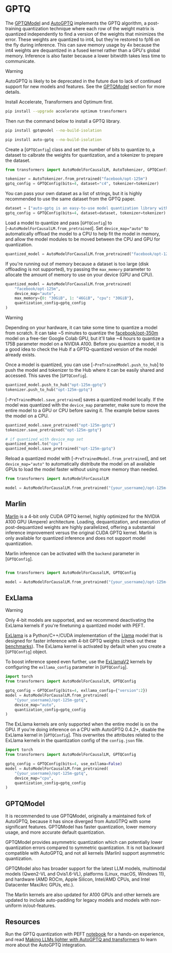 <!--Copyright 2024 The HuggingFace Team. All rights reserved.

Licensed under the Apache License, Version 2.0 (the "License"); you may not use this file except in compliance with
the License. You may obtain a copy of the License at

http://www.apache.org/licenses/LICENSE-2.0

Unless required by applicable law or agreed to in writing, software distributed under the License is distributed on
an "AS IS" BASIS, WITHOUT WARRANTIES OR CONDITIONS OF ANY KIND, either express or implied. See the License for the
specific language governing permissions and limitations under the License.

⚠️ Note that this file is in Markdown but contain specific syntax for our doc-builder (similar to MDX) that may not be
rendered properly in your Markdown viewer.

-->

# GPTQ

The [GPTQModel](https://github.com/ModelCloud/GPTQModel) and [AutoGPTQ](https://github.com/PanQiWei/AutoGPTQ) implements the GPTQ algorithm, a post-training quantization technique where each row of the weight matrix is quantized independently to find a version of the weights that minimizes the error. These weights are quantized to int4, but they're restored to fp16 on the fly during inference. This can save memory usage by 4x because the int4 weights are dequantized in a fused kernel rather than a GPU's global memory. Inference is also faster because a lower bitwidth takes less time to communicate.

> [!WARNING]
> AutoGPTQ is likely to be deprecated in the future due to lack of continued support for new models and features. See the [GPTQModel](#gptqmodel) section for more details.

Install Accelerate, Transformers and Optimum first.

```bash
pip install --upgrade accelerate optimum transformers
```

Then run the command below to install a GPTQ library.

<hfoptions id="install">
<hfoption id="GPTQmodel">

```bash
pip install gptqmodel --no-build-isolation
```

</hfoption>
<hfoption id="AutoGPTQ">

```bash
pip install auto-gptq --no-build-isolation
```

</hfoption>
</hfoptions>

Create a [`GPTQConfig`] class and set the number of bits to quantize to, a dataset to calbrate the weights for quantization, and a tokenizer to prepare the dataset.

```py
from transformers import AutoModelForCausalLM, AutoTokenizer, GPTQConfig

tokenizer = AutoTokenizer.from_pretrained("facebook/opt-125m")
gptq_config = GPTQConfig(bits=4, dataset="c4", tokenizer=tokenizer)
```

You can pass your own dataset as a list of strings, but it is highly recommended to use the same dataset from the GPTQ paper.

```py
dataset = ["auto-gptq is an easy-to-use model quantization library with user-friendly apis, based on GPTQ algorithm."]
gptq_config = GPTQConfig(bits=4, dataset=dataset, tokenizer=tokenizer)
```

Load a model to quantize and pass [`GPTQConfig`] to [`~AutoModelForCausalLM.from_pretrained`]. Set `device_map="auto"` to automatically offload the model to a CPU to help fit the model in memory, and allow the model modules to be moved between the CPU and GPU for quantization.

```py
quantized_model = AutoModelForCausalLM.from_pretrained("facebook/opt-125m", device_map="auto", quantization_config=gptq_config)
```

If you're running out of memory because a dataset is too large (disk offloading is not supported), try passing the `max_memory` parameter to allocate the amount of memory to use on your device (GPU and CPU).

```py
quantized_model = AutoModelForCausalLM.from_pretrained(
    "facebook/opt-125m",
    device_map="auto",
    max_memory={0: "30GiB", 1: "46GiB", "cpu": "30GiB"},
    quantization_config=gptq_config
)
```

> [!WARNING]
> Depending on your hardware, it can take some time to quantize a model from scratch. It can take ~5 minutes to quantize the [facebook/opt-350m](https://huggingface.co/facebook/opt-350m) model on a free-tier Google Colab GPU, but it'll take ~4 hours to quantize a 175B parameter model on a NVIDIA A100. Before you quantize a model, it is a good idea to check the Hub if a GPTQ-quantized version of the model already exists.

Once a model is quantized, you can use [`~PreTrainedModel.push_to_hub`] to push the model and tokenizer to the Hub where it can be easily shared and accessed. This saves the [`GPTQConfig`].

```py
quantized_model.push_to_hub("opt-125m-gptq")
tokenizer.push_to_hub("opt-125m-gptq")
```

[`~PreTrainedModel.save_pretrained`] saves a quantized model locally. If the model was quantized with the `device_map` parameter, make sure to move the entire model to a GPU or CPU before saving it. The example below saves the model on a CPU.

```py
quantized_model.save_pretrained("opt-125m-gptq")
tokenizer.save_pretrained("opt-125m-gptq")

# if quantized with device_map set
quantized_model.to("cpu")
quantized_model.save_pretrained("opt-125m-gptq")
```

Reload a quantized model with [`~PreTrainedModel.from_pretrained`], and set `device_map="auto"` to automatically distribute the model on all available GPUs to load the model faster without using more memory than needed.

```py
from transformers import AutoModelForCausalLM

model = AutoModelForCausalLM.from_pretrained("{your_username}/opt-125m-gptq", device_map="auto")
```

## Marlin

[Marlin](https://github.com/IST-DASLab/marlin) is a 4-bit only CUDA GPTQ kernel, highly optimized for the NVIDIA A100 GPU (Ampere) architecture. Loading, dequantization, and execution of post-dequantized weights are highly parallelized, offering a substantial inference improvement versus the original CUDA GPTQ kernel. Marlin is only available for quantized inference and does not support model quantization.

Marlin inference can be activated with the `backend` parameter in [`GPTQConfig`].

```py

from transformers import AutoModelForCausalLM, GPTQConfig

model = AutoModelForCausalLM.from_pretrained("{your_username}/opt-125m-gptq", device_map="auto", quantization_config=GPTQConfig(bits=4, backend="marlin"))
```

## ExLlama

> [!WARNING]
> Only 4-bit models are supported, and we recommend deactivating the ExLlama kernels if you're finetuning a quantized model with PEFT.

[ExLlama](https://github.com/turboderp/exllama) is a Python/C++/CUDA implementation of the [Llama](model_doc/llama) model that is designed for faster inference with 4-bit GPTQ weights (check out these [benchmarks](https://github.com/huggingface/optimum/tree/main/tests/benchmark#gptq-benchmark)). The ExLlama kernel is activated by default when you create a [`GPTQConfig`] object.

To boost inference speed even further, use the [ExLlamaV2](https://github.com/turboderp/exllamav2) kernels by configuring the `exllama_config` parameter in [`GPTQConfig`].

```py
import torch
from transformers import AutoModelForCausalLM, GPTQConfig

gptq_config = GPTQConfig(bits=4, exllama_config={"version":2})
model = AutoModelForCausalLM.from_pretrained(
    "{your_username}/opt-125m-gptq",
    device_map="auto",
    quantization_config=gptq_config
)
```

The ExLlama kernels are only supported when the entire model is on the GPU. If you're doing inference on a CPU with AutoGPTQ 0.4.2+, disable the ExLlama kernel in [`GPTQConfig`]. This overwrites the attributes related to the ExLlama kernels in the quantization config of the `config.json` file.

```py
import torch
from transformers import AutoModelForCausalLM, GPTQConfig

gptq_config = GPTQConfig(bits=4, use_exllama=False)
model = AutoModelForCausalLM.from_pretrained(
    "{your_username}/opt-125m-gptq",
    device_map="cpu",
    quantization_config=gptq_config
)
```

## GPTQModel

It is recommended to use GPTQModel, originally a maintained fork of AutoGPTQ, because it has since diverged from AutoGTPQ with some significant features. GPTQModel has faster quantization, lower memory usage, and more accurate default quantization.

GPTQModel provides asymmetric quantization which can potentially lower quantization errors compared to symmetric quantization. It is not backward compatible with AutoGPTQ, and not all kernels (Marlin) support asymmetric quantization.

GPTQModel also has broader support for the latest LLM models, multimodal models (Qwen2-VL and Ovis1.6-VL), platforms (Linux, macOS, Windows 11), and hardware (AMD ROCm, Apple Silicon, Intel/AMD CPUs, and Intel Datacenter Max/Arc GPUs, etc.).

The Marlin kernels are also updated for A100 GPUs and other kernels are updated to include auto-padding for legacy models and models with non-uniform in/out-features.

## Resources

Run the GPTQ quantization with PEFT [notebook](https://colab.research.google.com/drive/1_TIrmuKOFhuRRiTWN94iLKUFu6ZX4ceb?usp=sharing) for a hands-on experience, and read [Making LLMs lighter with AutoGPTQ and transformers](https://huggingface.co/blog/gptq-integration) to learn more about the AutoGPTQ integration.
